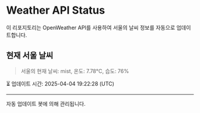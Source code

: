 
# Weather API Status

이 리포지토리는 OpenWeather API를 사용하여 서울의 날씨 정보를 자동으로 업데이트합니다.

## 현재 서울 날씨
> 서울의 현재 날씨: mist, 온도: 7.78°C, 습도: 76%

⏳ 업데이트 시간: 2025-04-04 19:22:28 (UTC)

---
자동 업데이트 봇에 의해 관리됩니다.
